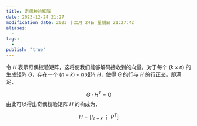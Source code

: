 ```yaml
---
title: 奇偶校验矩阵
date: 2023-12-24 21:27
modification date: 2023 十二月 24日 星期日 21:27:42
aliases:
  - 
tags:
  - 
publish: "true"
---
```

令 $H$ 表示奇偶校验矩阵，这将使我们能够解码接收到的向量。对于每个 $(k \times n)$ 的生成矩阵 $G$，存在一个 $(n-k) \times n$ 矩阵 $H$，使得 $G$ 的行与 $H$ 的行正交，即满足，

$$
G \cdot H^{T} = 0
$$
由此可以得出奇偶校验矩阵 $H$ 的构成为，

$$
H = [I_{n-k}\ \vdots \ P^{T}]
$$

